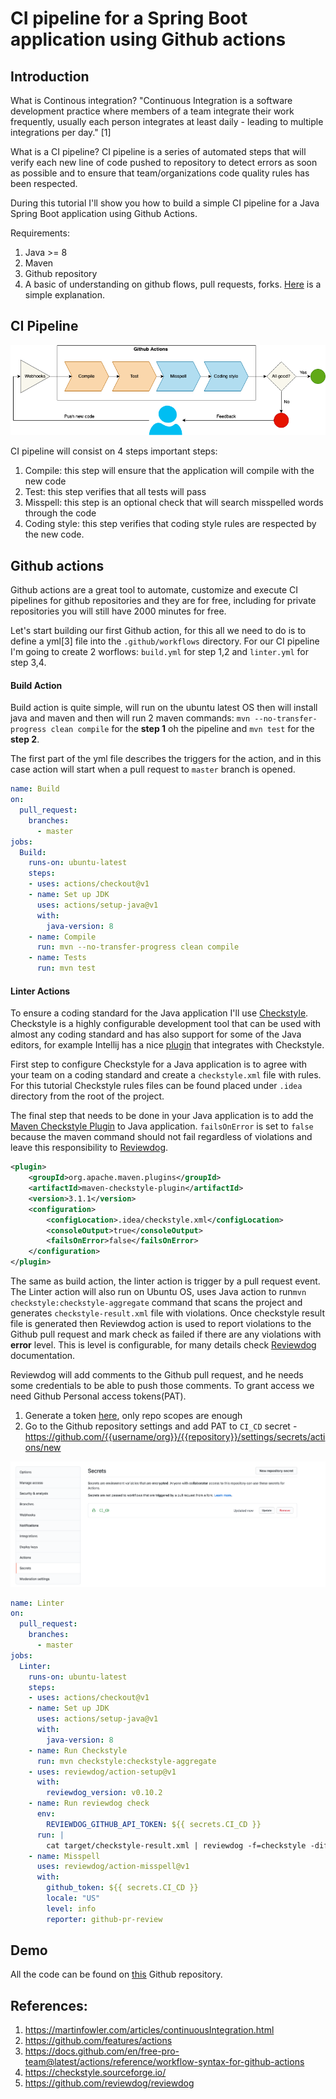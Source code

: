 # CI pipeline for a Spring Boot application using Github actions

## Introduction
What is Continous integration? "Continuous Integration is a software development practice where members of a team integrate their work frequently, usually each person integrates at least daily - leading to multiple integrations per day." [1]

What is a CI pipeline? CI pipeline is a series of automated steps that will verify each new line of code pushed to repository to detect errors as soon as possible and to ensure that team/organizations code quality rules has been respected.  

During this tutorial I'll show you how to build a simple CI pipeline for a Java Spring Boot application using Github Actions.

Requirements:
1. Java >= 8
2. Maven
3. Github repository
4. A basic of understanding on github flows, pull requests, forks. [Here](https://guides.github.com/introduction/flow/) is a simple explanation.

## CI Pipeline

![alt-test](./assets/ci-pipeline.png)

CI pipeline will consist on 4 steps important steps:
1. Compile: this step will ensure that the application will compile with the new code
2. Test: this step verifies that all tests will pass
3. Misspell: this step is an optional check that will search misspelled words through the code
4. Coding style: this step verifies that coding style rules are respected by the new code.

## Github actions

Github actions are a great tool to automate, customize and execute CI pipelines for github repositories and they are for free, including for private repositories you will still have 2000 minutes for free.

Let's start building our first Github action, for this all we need to do is to define a yml[3] file into the `.github/workflows` directory. For our CI pipeline I'm going to create 2 worflows: `build.yml` for step 1,2 and `linter.yml` for step 3,4. 


#### Build Action 
Build action is quite simple, will run on the ubuntu latest OS then will install java and maven and then will run 2 maven commands: `mvn --no-transfer-progress clean compile` for the **step 1** oh the pipeline and `mvn test` for the **step 2**.

The first part of the yml file describes the triggers for the action, and in this case action will start when a pull request to `master` branch is opened.

```yml
name: Build
on:
  pull_request:
    branches:
      - master
jobs:
  Build:
    runs-on: ubuntu-latest
    steps:
    - uses: actions/checkout@v1
    - name: Set up JDK
      uses: actions/setup-java@v1
      with:
        java-version: 8
    - name: Compile
      run: mvn --no-transfer-progress clean compile
    - name: Tests
      run: mvn test
```


#### Linter Actions

To ensure a coding standard for the Java application I'll use [Checkstyle](https://checkstyle.sourceforge.io/). Checkstyle is a highly configurable development tool that can be used with almost any coding standard and has also support for some of the Java editors, for example Intellij has a nice [plugin](https://plugins.jetbrains.com/plugin/1065-checkstyle-idea) that integrates with Checkstyle.

First step to configure Checkstyle for a Java application is to agree with your team on a coding standard and create a `checkstyle.xml` file with rules. For this tutorial Checkstyle rules files can be found placed under `.idea` directory from the root of the project.


The final step that needs to be done in your Java application is to add the [Maven Checkstyle Plugin](https://maven.apache.org/plugins/maven-checkstyle-plugin/) to Java application. `failsOnError` is set to `false` because the maven command should not fail regardless of violations and leave this responsibility to [Reviewdog](https://github.com/reviewdog/reviewdog). 

```xml
<plugin>
    <groupId>org.apache.maven.plugins</groupId>
    <artifactId>maven-checkstyle-plugin</artifactId>
    <version>3.1.1</version>
    <configuration>
        <configLocation>.idea/checkstyle.xml</configLocation>
        <consoleOutput>true</consoleOutput>
        <failsOnError>false</failsOnError>
    </configuration>
</plugin>
```
The same as build action, the linter action is trigger by a pull request event. The Linter action will also run on Ubuntu OS, uses Java action to run`mvn checkstyle:checkstyle-aggregate` command that scans the project and generates `checkstyle-result.xml` file with violations.
Once checkstyle result file is generated then Reviewdog action is used to report violations to the Github pull request and mark check as failed if there are any violations with **error** level. This is level is configurable, for many details check [Reviewdog](https://github.com/reviewdog/reviewdog) documentation.
 
Reviewdog will add comments to the Github pull request, and he needs some credentials to be able to push those comments. To grant access we need Github Personal access tokens(PAT).
 1. Generate a token [here](https://github.com/settings/tokens), only repo scopes are enough
 2. Go to the Github repository settings and add PAT to `CI_CD` secret - https://github.com/{{username/org}}/{{repository}}/settings/secrets/actions/new 

![alt-test](./assets/git_secret.png)

```yml
name: Linter
on:
  pull_request:
    branches:
      - master
jobs:
  Linter:
    runs-on: ubuntu-latest
    steps:
    - uses: actions/checkout@v1
    - name: Set up JDK
      uses: actions/setup-java@v1
      with:
        java-version: 8
    - name: Run Checkstyle
      run: mvn checkstyle:checkstyle-aggregate
    - uses: reviewdog/action-setup@v1
      with:
        reviewdog_version: v0.10.2
    - name: Run reviewdog check
      env:
        REVIEWDOG_GITHUB_API_TOKEN: ${{ secrets.CI_CD }}
      run: |
        cat target/checkstyle-result.xml | reviewdog -f=checkstyle -diff="git diff master" -reporter=github-pr-check
    - name: Misspell
      uses: reviewdog/action-misspell@v1
      with:
        github_token: ${{ secrets.CI_CD }}
        locale: "US"
        level: info
        reporter: github-pr-review

```

## Demo



All the code can be found on [this](https://github.com/cosminseceleanu/tutorials) Github repository.

## References:
1. https://martinfowler.com/articles/continuousIntegration.html
2. https://github.com/features/actions
3. https://docs.github.com/en/free-pro-team@latest/actions/reference/workflow-syntax-for-github-actions
4. https://checkstyle.sourceforge.io/
4. https://github.com/reviewdog/reviewdog
